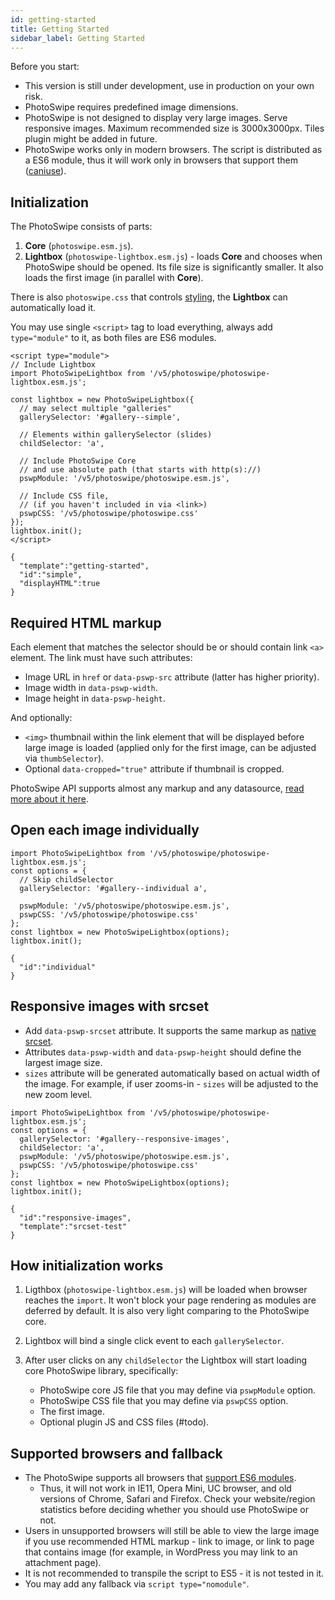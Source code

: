 ```yaml
---
id: getting-started
title: Getting Started
sidebar_label: Getting Started
---
```



Before you start:

- This version is still under development, use in production on your own risk.
- PhotoSwipe requires predefined image dimensions.
- PhotoSwipe is not designed to display very large images. Serve responsive images. Maximum recommended size is 3000x3000px. Tiles plugin might be added in future.
- PhotoSwipe works only in modern browsers. The script is distributed as a ES6 module, thus it will work only in browsers that support them ([caniuse](https://caniuse.com/#feat=es6-module)).


## Initialization

The PhotoSwipe consists of parts:

1. **Core** (`photoswipe.esm.js`).
2. **Lightbox** (`photoswipe-lightbox.esm.js`) - loads **Core** and chooses when PhotoSwipe should be opened. Its file size is significantly smaller. It also loads the first image (in parallel with **Core**).

There is also `photoswipe.css` that controls [styling](styling.md), the **Lightbox** can automatically load it.

You may use single `<script>` tag to load everything, always add `type="module"` to it, as both files are ES6 modules.

<!-- PhotoSwipe example block START -->
<div class="pswp-example">

```pswp_example html
<script type="module">
// Include Lightbox 
import PhotoSwipeLightbox from '/v5/photoswipe/photoswipe-lightbox.esm.js';

const lightbox = new PhotoSwipeLightbox({
  // may select multiple "galleries"
  gallerySelector: '#gallery--simple',

  // Elements within gallerySelector (slides)
  childSelector: 'a',

  // Include PhotoSwipe Core
  // and use absolute path (that starts with http(s)://)
  pswpModule: '/v5/photoswipe/photoswipe.esm.js',

  // Include CSS file,
  // (if you haven't included in via <link>)
  pswpCSS: '/v5/photoswipe/photoswipe.css'
});
lightbox.init();
</script>
```

```pswp_example gallery
{ 
  "template":"getting-started",
  "id":"simple",
  "displayHTML":true
}
```

</div> 
<!-- PhotoSwipe example block END -->

## Required HTML markup

Each element that matches the selector should be or should contain link `<a>` element. The link must have such attributes:

  - Image URL in `href` or `data-pswp-src` attribute (latter has higher priority).
  - Image width in `data-pswp-width`.
  - Image height in `data-pswp-height`.

And optionally:

- `<img>` thumbnail within the link element that will be displayed before large image is loaded (applied only for the first image, can be adjusted via `thumbSelector`).
- Optional `data-cropped="true"` attribute if thumbnail is cropped.

PhotoSwipe API supports almost any markup and any datasource, [read more about it here](data-sources.md).

## Open each image individually

<!-- PhotoSwipe example block START -->
<div class="pswp-example">

```pswp_example js
import PhotoSwipeLightbox from '/v5/photoswipe/photoswipe-lightbox.esm.js';
const options = {
  // Skip childSelector
  gallerySelector: '#gallery--individual a',

  pswpModule: '/v5/photoswipe/photoswipe.esm.js',
  pswpCSS: '/v5/photoswipe/photoswipe.css'
};
const lightbox = new PhotoSwipeLightbox(options);
lightbox.init();
```

```pswp_example gallery
{ 
  "id":"individual"
}
```

</div> 
<!-- PhotoSwipe example block END -->


## Responsive images with srcset

- Add `data-pswp-srcset` attribute. It supports the same markup as [native srcset](https://developer.mozilla.org/en-US/docs/Web/HTML/Element/img#attr-srcset). 
- Attributes `data-pswp-width` and `data-pswp-height` should define the largest image size.
- `sizes` attribute will be generated automatically based on actual width of the image. For example, if user zooms-in - `sizes` will be adjusted to the new zoom level.

<!-- PhotoSwipe example block START -->
<div class="pswp-example">

```pswp_example js
import PhotoSwipeLightbox from '/v5/photoswipe/photoswipe-lightbox.esm.js';
const options = {
  gallerySelector: '#gallery--responsive-images',
  childSelector: 'a',
  pswpModule: '/v5/photoswipe/photoswipe.esm.js',
  pswpCSS: '/v5/photoswipe/photoswipe.css'
};
const lightbox = new PhotoSwipeLightbox(options);
lightbox.init();
```

```pswp_example gallery
{ 
  "id":"responsive-images",
  "template":"srcset-test"
}
```

</div> 
<!-- PhotoSwipe example block END -->

## How initialization works

1. Ligthbox (`photoswipe-lightbox.esm.js`) will be loaded when browser reaches the `import`. It won't block your page rendering as modules are deferred by default. It is also very light comparing to the PhotoSwipe core.
2. Lightbox will bind a single click event to each `gallerySelector`.
3. After user clicks on any `childSelector` the Lightbox will start loading core PhotoSwipe library, specifically:

    - PhotoSwipe core JS file that you may define via `pswpModule` option.
    - PhotoSwipe CSS file that you may define via `pswpCSS` option.
    - The first image.
    - Optional plugin JS and CSS files (#todo).


## Supported browsers and fallback

- The PhotoSwipe supports all browsers that [support ES6 modules](https://caniuse.com/#search=module).
  - Thus, it will not work in IE11, Opera Mini, UC browser, and old versions of Chrome, Safari and Firefox. Check your website/region statistics before deciding whether you should use PhotoSwipe or not.
- Users in unsupported browsers will still be able to view the large image if you use recommended HTML markup - link to image, or link to page that contains image (for example, in WordPress you may link to an attachment page).
- It is not recommended to transpile the script to ES5 - it is not tested in it.
- You may add any fallback via `script type="nomodule"`.